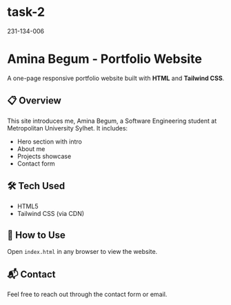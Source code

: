 # task-2
231-134-006
# Amina Begum - Portfolio Website

A one-page responsive portfolio website built with **HTML** and **Tailwind CSS**.

## 📋 Overview

This site introduces me, Amina Begum, a Software Engineering student at Metropolitan University Sylhet. It includes:

- Hero section with intro
- About me
- Projects showcase
- Contact form

## 🛠 Tech Used

- HTML5  
- Tailwind CSS (via CDN)

## 🔗 How to Use

Open `index.html` in any browser to view the website.

## 📬 Contact

Feel free to reach out through the contact form or email.
